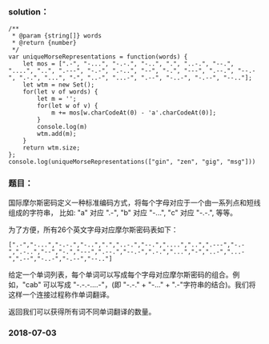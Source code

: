 ### solution：
```
/**
 * @param {string[]} words
 * @return {number}
 */
var uniqueMorseRepresentations = function(words) {
	let mos = [".-", "-...", "-.-.", "-..", ".", "..-.", "--.", "....", "..", ".---", "-.-", ".-..", "--", "-.", "---", ".--.", "--.-", ".-.", "...", "-", "..-", "...-", ".--", "-..-", "-.--", "--.."];
	let wtm = new Set();
	for(let v of words) {
		let m = '';
		for(let w of v) {
			m += mos[w.charCodeAt(0) - 'a'.charCodeAt(0)];
		}
		console.log(m)
		wtm.add(m);
	}
	return wtm.size;
};
console.log(uniqueMorseRepresentations(["gin", "zen", "gig", "msg"]))
```


### 题目：
国际摩尔斯密码定义一种标准编码方式，将每个字母对应于一个由一系列点和短线组成的字符串， 比如: "a" 对应 ".-", "b" 对应 "-...", "c" 对应 "-.-.", 等等。

为了方便，所有26个英文字母对应摩尔斯密码表如下：
```
[".-","-...","-.-.","-..",".","..-.","--.","....","..",".---","-.-",".-..","--","-.","---",".--.","--.-",".-.","...","-","..-","...-",".--","-..-","-.--","--.."]
```
给定一个单词列表，每个单词可以写成每个字母对应摩尔斯密码的组合。例如，"cab" 可以写成 "-.-.-....-"，(即 "-.-." + "-..." + ".-"字符串的结合)。我们将这样一个连接过程称作单词翻译。

返回我们可以获得所有词不同单词翻译的数量。<br>


### 2018-07-03


<br><br><br><br><br><br>


